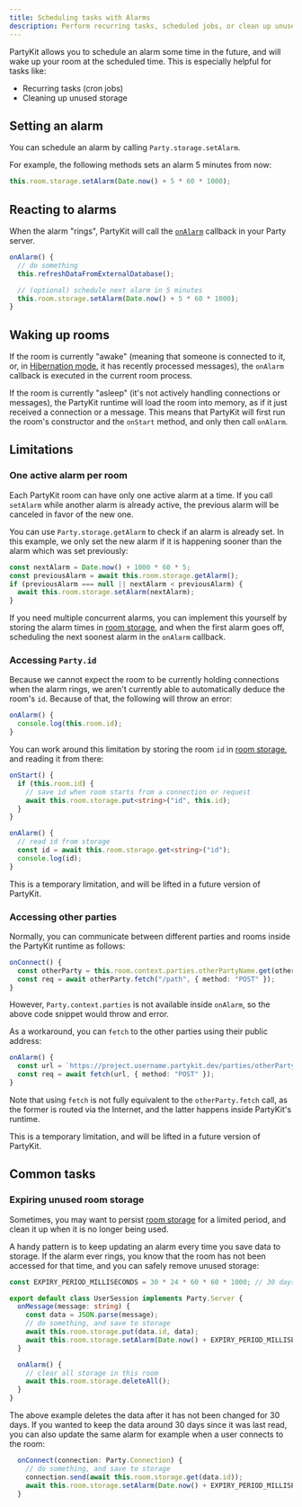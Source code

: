 ```yaml
---
title: Scheduling tasks with Alarms
description: Perform recurring tasks, scheduled jobs, or clean up unused rooms
---
```


PartyKit allows you to schedule an alarm some time in the future, and will wake up your room at the scheduled time. This is especially helpful for tasks like:

- Recurring tasks (cron jobs)
- Cleaning up unused storage

## Setting an alarm

You can schedule an alarm by calling `Party.storage.setAlarm`.

For example, the following methods sets an alarm 5 minutes from now:

```ts
this.room.storage.setAlarm(Date.now() + 5 * 60 * 1000);
```

## Reacting to alarms

When the alarm "rings", PartyKit will call the [`onAlarm`](/reference/partyserver-api#partyserveronalarm) callback in your Party server.

```ts
onAlarm() {
  // do something
  this.refreshDataFromExternalDatabase();

  // (optional) schedule next alarm in 5 minutes
  this.room.storage.setAlarm(Date.now() + 5 * 60 * 1000);
}
```

## Waking up rooms

If the room is currently "awake" (meaning that someone is connected to it, or, in [Hibernation mode](./scaling-partykit-servers-with-hibernation/), it has recently processed messages), the `onAlarm` callback is executed in the current room process.

If the room is currently "asleep" (it's not actively handling connections or messages), the PartyKit runtime will load the room into memory, as if it just received a connection or a message. This means that PartyKit will first run the room's constructor and the `onStart` method, and only then call `onAlarm`.

## Limitations

### One active alarm per room

Each PartyKit room can have only one active alarm at a time. If you call `setAlarm` while another alarm is already active, the previous alarm will be canceled in favor of the new one.

You can use `Party.storage.getAlarm` to check if an alarm is already set. In this example, we only set the new alarm if it is happening sooner than the alarm which was set previously:

```ts
const nextAlarm = Date.now() + 1000 * 60 * 5;
const previousAlarm = await this.room.storage.getAlarm();
if (previousAlarm === null || nextAlarm < previousAlarm) {
  await this.room.storage.setAlarm(nextAlarm);
}
```

If you need multiple concurrent alarms, you can implement this yourself by storing the alarm times in [room storage](./persisting-state-into-storage/), and when the first alarm goes off, scheduling the next soonest alarm in the `onAlarm` callback.

### Accessing `Party.id`

Because we cannot expect the room to be currently holding connections when the alarm rings, we aren't currently able to automatically deduce the room's `id`. Because of that, the following will throw an error:

```ts
onAlarm() {
  console.log(this.room.id);
}
```

You can work around this limitation by storing the room `id` in [room storage](./persisting-state-into-storage/), and reading it from there:

```ts
onStart() {
  if (this.room.id) {
    // save id when room starts from a connection or request
    await this.room.storage.put<string>("id", this.id);
  }
}

onAlarm() {
  // read id from storage
  const id = await this.room.storage.get<string>("id");
  console.log(id);
}
```

This is a temporary limitation, and will be lifted in a future version of PartyKit.

### Accessing other parties

Normally, you can communicate between different parties and rooms inside the PartyKit runtime as follows:

```ts
onConnect() {
  const otherParty = this.room.context.parties.otherPartyName.get(otherRoomId);
  const req = await otherParty.fetch("/path", { method: "POST" });
}
```

However, `Party.context.parties` is not available inside `onAlarm`, so the above code snippet would throw and error.

As a workaround, you can `fetch` to the other parties using their public address:

```ts
onAlarm() {
  const url = `https://project.username.partykit.dev/parties/otherPartyName/${otherRoomId}`;
  const req = await fetch(url, { method: "POST" });
}
```

Note that using `fetch` is not fully equivalent to the `otherParty.fetch` call, as the former is routed via the Internet, and the latter happens inside PartyKit's runtime.

This is a temporary limitation, and will be lifted in a future version of PartyKit.

## Common tasks

### Expiring unused room storage

Sometimes, you may want to persist [room storage](./persisting-state-into-storage/) for a limited period, and clean it up when it is no longer being used.

A handy pattern is to keep updating an alarm every time you save data to storage. If the alarm ever rings, you know that the room has not been accessed for that time, and you can safely remove unused storage:

```ts
const EXPIRY_PERIOD_MILLISECONDS = 30 * 24 * 60 * 60 * 1000; // 30 days

export default class UserSession implements Party.Server {
  onMessage(message: string) {
    const data = JSON.parse(message);
    // do something, and save to storage
    await this.room.storage.put(data.id, data);
    await this.room.storage.setAlarm(Date.now() + EXPIRY_PERIOD_MILLISECONDS);
  }

  onAlarm() {
    // clear all storage in this room
    await this.room.storage.deleteAll();
  }
}
```

The above example deletes the data after it has not been changed for 30 days. If you wanted to keep the data around 30 days since it was last read, you can also update the same alarm for example when a user connects to the room:

```ts
  onConnect(connection: Party.Connection) {
    // do something, and save to storage
    connection.send(await this.room.storage.get(data.id));
    await this.room.storage.setAlarm(Date.now() + EXPIRY_PERIOD_MILLISECONDS);
  }
```
